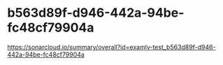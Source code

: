 # b563d89f-d946-442a-94be-fc48cf79904a
https://sonarcloud.io/summary/overall?id=examly-test_b563d89f-d946-442a-94be-fc48cf79904a
